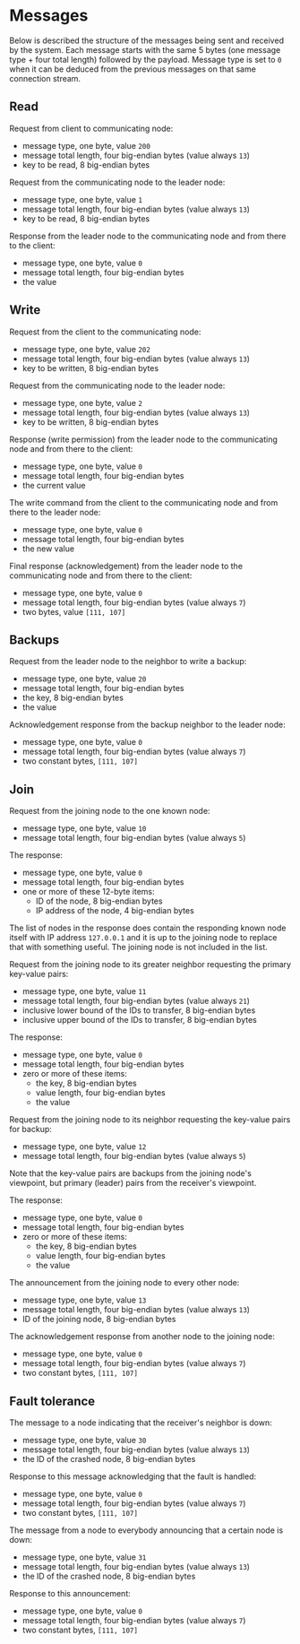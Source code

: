 # Messages

Below is described the structure of the messages being sent and received by the system.
Each message starts with the same 5 bytes (one message type + four total length)
followed by the payload.
Message type is set to `0` when it can be deduced from the previous messages on that same connection stream.

## Read

Request from client to communicating node:

* message type, one byte, value `200`
* message total length, four big-endian bytes (value always `13`)
* key to be read, 8 big-endian bytes

Request from the communicating node to the leader node:

* message type, one byte, value `1`
* message total length, four big-endian bytes (value always `13`)
* key to be read, 8 big-endian bytes

Response from the leader node to the communicating node
and from there to the client:

* message type, one byte, value `0`
* message total length, four big-endian bytes
* the value


## Write

Request from the client to the communicating node:

* message type, one byte, value `202`
* message total length, four big-endian bytes (value always `13`)
* key to be written, 8 big-endian bytes

Request from the communicating node to the leader node:

* message type, one byte, value `2`
* message total length, four big-endian bytes (value always `13`)
* key to be written, 8 big-endian bytes

Response (write permission) from the leader node to the communicating node
and from there to the client:

* message type, one byte, value `0`
* message total length, four big-endian bytes
* the current value

The write command from the client to the communicating node
and from there to the leader node:

* message type, one byte, value `0`
* message total length, four big-endian bytes
* the new value

Final response (acknowledgement) from the leader node to the communicating node
and from there to the client:

* message type, one byte, value `0`
* message total length, four big-endian bytes (value always `7`)
* two bytes, value `[111, 107]`


## Backups

Request from the leader node to the neighbor to write a backup:

* message type, one byte, value `20`
* message total length, four big-endian bytes
* the key, 8 big-endian bytes
* the value

Acknowledgement response from the backup neighbor to the leader node:

* message type, one byte, value `0`
* message total length, four big-endian bytes (value always `7`)
* two constant bytes, `[111, 107]`

## Join

Request from the joining node to the one known node:

* message type, one byte, value `10`
* message total length, four big-endian bytes (value always `5`)

The response:

* message type, one byte, value `0`
* message total length, four big-endian bytes
* one or more of these 12-byte items:
    * ID of the node, 8 big-endian bytes
    * IP address of the node, 4 big-endian bytes

The list of nodes in the response does contain the responding known node itself
with IP address `127.0.0.1` and it is up to the joining node to replace that with something useful.
The joining node is not included in the list.



Request from the joining node to its greater neighbor
requesting the primary key-value pairs:

* message type, one byte, value `11`
* message total length, four big-endian bytes (value always `21`)
* inclusive lower bound of the IDs to transfer, 8 big-endian bytes
* inclusive upper bound of the IDs to transfer, 8 big-endian bytes

The response:

* message type, one byte, value `0`
* message total length, four big-endian bytes
* zero or more of these items:
    * the key, 8 big-endian bytes
    * value length, four big-endian bytes
    * the value



Request from the joining node to its neighbor
requesting the key-value pairs for backup:

* message type, one byte, value `12`
* message total length, four big-endian bytes (value always `5`)

Note that the key-value pairs are backups from the joining node's viewpoint,
but primary (leader) pairs from the receiver's viewpoint.

The response:

* message type, one byte, value `0`
* message total length, four big-endian bytes
* zero or more of these items:
    * the key, 8 big-endian bytes
    * value length, four big-endian bytes
    * the value



The announcement from the joining node to every other node:

* message type, one byte, value `13`
* message total length, four big-endian bytes (value always `13`)
* ID of the joining node, 8 big-endian bytes

The acknowledgement response from another node to the joining node:

* message type, one byte, value `0`
* message total length, four big-endian bytes (value always `7`)
* two constant bytes, `[111, 107]`


## Fault tolerance

The message to a node indicating that the receiver's neighbor is down:

* message type, one byte, value `30`
* message total length, four big-endian bytes (value always `13`)
* the ID of the crashed node, 8 big-endian bytes

Response to this message acknowledging that the fault is handled:

* message type, one byte, value `0`
* message total length, four big-endian bytes (value always `7`)
* two constant bytes, `[111, 107]`



The message from a node to everybody announcing that a certain node is down:

* message type, one byte, value `31`
* message total length, four big-endian bytes (value always `13`)
* the ID of the crashed node, 8 big-endian bytes

Response to this announcement:

* message type, one byte, value `0`
* message total length, four big-endian bytes (value always `7`)
* two constant bytes, `[111, 107]`
